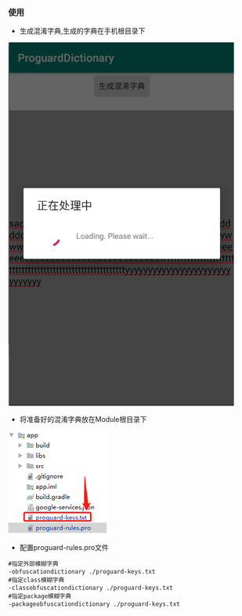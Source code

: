 ### 使用

- 生成混淆字典,生成的字典在手机根目录下

![1571207163426](img/1571207163426.png)

- 将准备好的混淆字典放在Module根目录下

![1571199582847](./img/1571199582847.png)

- 配置proguard-rules.pro文件

```properties
#指定外部模糊字典
-obfuscationdictionary ./proguard-keys.txt
#指定class模糊字典
-classobfuscationdictionary ./proguard-keys.txt
#指定package模糊字典
-packageobfuscationdictionary ./proguard-keys.txt
```

